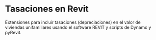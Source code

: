 # Tasaciones en Revit
Extensiones para incluir tasaciones (depreciaciones) en el valor de viviendas unifamiliares usando el software REVIT y scripts de Dynamo y pyRevit.
